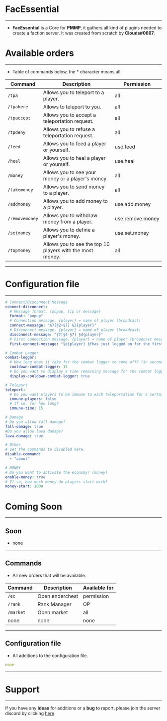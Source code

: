 FacEssential
============
------------
* **FacEssential** is a Core for **PMMP**, it gathers all kind of plugins needed to create a faction server. It was created from scratch by **Clouds#0667**.

Available orders 
================
----------------
* Table of commands below, the * character means all.

| Command        | Description                                              | Permission       |
|----------------|----------------------------------------------------------|------------------|
| `/tpa`         | Allows you to teleport to a player.                      | all              |
| `/tpahere`     | Allows to teleport to you.                               | all              |
| `/tpaccept`    | Allows you to accept a teleportation request.            | all              |
| `/tpdeny`      | Allows you to refuse a teleportation request.            | all              |
| `/feed`        | Allows you to feed a player or yourself.                 | use.feed         |
| `/heal`        | Allows you to heal a player or yourself.                 | use.heal         |
| `/money`       | Allows you to see your money or a player's money.        | all              |
| `/takemoney`   | Allows you to send money to a player.                    | all              |
| `/addmoney`    | Allows you to add money to a player.                     | use.add.money    |
| `/removemoney` | Allows you to withdraw money from a player.              | use.remove.money |
| `/setmoney`    | Allows you to define a player's money.                   | use.set.money    |
| `/topmoney`    | Allows you to see the top 10 players with the most money.| all              |
-----
Configuration file
==================
------------------
```yaml
# Connect/Disconnect Message
connect-disconnect:
  # Message format. (popup, tip or message)
  format: "popup"
  # Connection message. {player} = name of player (broadcast)
  connect-message: "§7[§2+§7] §2{player}"
  # Disconnect message. {player} = name of player (broadcast)
  disconnect-message: "§7[§4-§7] §4{player}"
  # First connection message. {player} = name of player (broadcast message)
  first-connect-message: "§e{player} §fhas just logged on for the first time, welcome!"

# Combat Logger
combat-logger:
  # How long does it take for the combat logger to come off? (in second)
  cooldown-combat-logger: 15
  # Do you want to display a time remaining message for the combat logger?
  display-cooldown-combat-logger: true

# Teleport
teleport:
  # Do you want players to be immune to each teleportation for a certain time?
  immune-players: false
  # If so, for how long?
  immune-time: 15

# Damage
# Do you allow fall damage?
fall-damage: true
#Do you allow lava damage?
lava-damage: true

# Other
# Set the commands to disabled here.
disable-command:
  - "about"

# MONEY
# Do you want to activate the economy? (money)
enable-money: true
# If so, how much money do players start with?
money-start: 1000
```
Coming Soon
===========
-----------
Soon
----
* none
--------
Commands
--------
* All new orders that will be available.

| Command        | Description                                       | Available for    |
|----------------|---------------------------------------------------|------------------|
| `/ec`          | Open enderchest                                   | permission       |
| `/rank`        | Rank Manager                                      | OP               |
| `/market`      | Open market                                       | all              |
| none           | none                                              | none             |
------------------
Configuration file
------------------
* All additions to the configuration file.
```yaml
none
```
----------------
Support
=======
-------
If you have any **ideas** for additions or a **bug** to report, please join the server discord by clicking [here](https://discord.gg/kARpD3DsdU).


